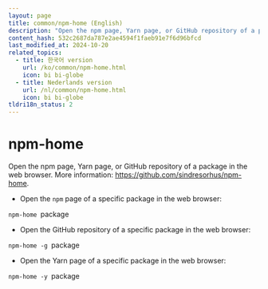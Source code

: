 ```yaml
---
layout: page
title: common/npm-home (English)
description: "Open the npm page, Yarn page, or GitHub repository of a package in the web browser."
content_hash: 532c2687da787e2ae4594f1faeb91e7f6d96bfcd
last_modified_at: 2024-10-20
related_topics:
  - title: 한국어 version
    url: /ko/common/npm-home.html
    icon: bi bi-globe
  - title: Nederlands version
    url: /nl/common/npm-home.html
    icon: bi bi-globe
tldri18n_status: 2
---
```

# npm-home

Open the npm page, Yarn page, or GitHub repository of a package in the web browser.
More information: <https://github.com/sindresorhus/npm-home>.

- Open the `npm` page of a specific package in the web browser:

`npm-home `<span class="tldr-var badge badge-pill bg-dark-lm bg-white-dm text-white-lm text-dark-dm font-weight-bold">package</span>

- Open the GitHub repository of a specific package in the web browser:

`npm-home -g `<span class="tldr-var badge badge-pill bg-dark-lm bg-white-dm text-white-lm text-dark-dm font-weight-bold">package</span>

- Open the Yarn page of a specific package in the web browser:

`npm-home -y `<span class="tldr-var badge badge-pill bg-dark-lm bg-white-dm text-white-lm text-dark-dm font-weight-bold">package</span>

